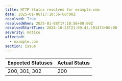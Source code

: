 ```yaml
---
title: HTTP Status resolved for example.com
date: 2025-01-08T17:10:56+00:00Z
resolved: True
resolvedWhen: 2025-01-08T17:10:56+00:00Z
resolvedStartTime: 2024-10-25T21:09:43.191474+00:00
severity: notice
affected:
  - example.com
section: issue
---
```


| Expected Statuses | Actual Status  |
|-------------------|----------------|
| 200, 301, 302 | 200 |
